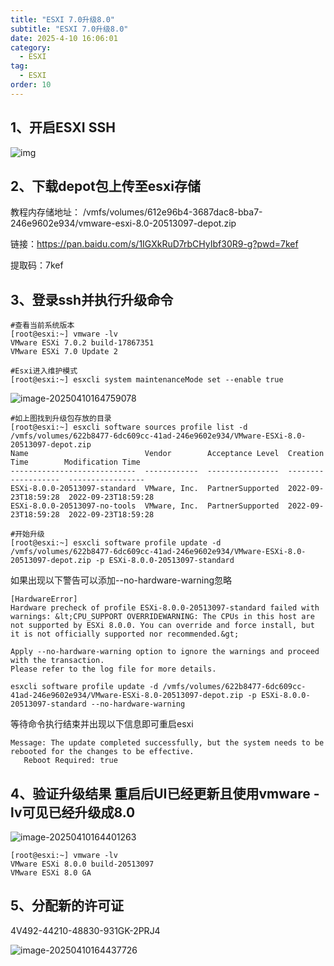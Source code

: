 ```yaml
---
title: "ESXI 7.0升级8.0"
subtitle: "ESXI 7.0升级8.0"
date: 2025-4-10 16:06:01
category:
  - ESXI
tag:
  - ESXI
order: 10
---
```


## **1、开启ESXI SSH**

![img](https://beauties.eu.org/blogimg/main/img1/651a4a4f301a51693493a0360a46772baa0f197b.png@1192w.webp)

## **2、下载depot包上传至esxi存储**

教程内存储地址： /vmfs/volumes/612e96b4-3687dac8-bba7-246e9602e934/vmware-esxi-8.0-20513097-depot.zip

链接：https://pan.baidu.com/s/1IGXkRuD7rbCHyIbf30R9-g?pwd=7kef 

提取码：7kef

## **3、登录ssh并执行升级命令**

```shell
#查看当前系统版本
[root@esxi:~] vmware -lv
VMware ESXi 7.0.2 build-17867351
VMware ESXi 7.0 Update 2

#Esxi进入维护模式
[root@esxi:~] esxcli system maintenanceMode set --enable true
```

![image-20250410164759078](https://beauties.eu.org/blogimg/main/img1/image-20250410164759078.png)

```shell
#如上图找到升级包存放的目录
[root@esxi:~] esxcli software sources profile list -d /vmfs/volumes/622b8477-6dc609cc-41ad-246e9602e934/VMware-ESXi-8.0-20513097-depot.zip
Name                          Vendor        Acceptance Level  Creation Time        Modification Time
----------------------------  ------------  ----------------  -------------------  -----------------
ESXi-8.0.0-20513097-standard  VMware, Inc.  PartnerSupported  2022-09-23T18:59:28  2022-09-23T18:59:28
ESXi-8.0.0-20513097-no-tools  VMware, Inc.  PartnerSupported  2022-09-23T18:59:28  2022-09-23T18:59:28

#开始升级
[root@esxi:~] esxcli software profile update -d /vmfs/volumes/622b8477-6dc609cc-41ad-246e9602e934/VMware-ESXi-8.0-20513097-depot.zip -p ESXi-8.0.0-20513097-standard
```



如果出现以下警告可以添加--no-hardware-warning忽略

```shell
[HardwareError]
Hardware precheck of profile ESXi-8.0.0-20513097-standard failed with warnings: &lt;CPU_SUPPORT OVERRIDEWARNING: The CPUs in this host are not supported by ESXi 8.0.0. You can override and force install, but it is not officially supported nor recommended.&gt;

Apply --no-hardware-warning option to ignore the warnings and proceed with the transaction.
Please refer to the log file for more details.
```

```shell
esxcli software profile update -d /vmfs/volumes/622b8477-6dc609cc-41ad-246e9602e934/VMware-ESXi-8.0-20513097-depot.zip -p ESXi-8.0.0-20513097-standard --no-hardware-warning
```

等待命令执行结束并出现以下信息即可重启esxi

```shell
Message: The update completed successfully, but the system needs to be rebooted for the changes to be effective.
   Reboot Required: true
```

## **4、验证升级结果** 重启后UI已经更新且使用vmware -lv可见已经升级成8.0

![image-20250410164401263](https://beauties.eu.org/blogimg/main/img1/image-20250410164401263.png)



```shell
[root@esxi:~] vmware -lv
VMware ESXi 8.0.0 build-20513097
VMware ESXi 8.0 GA
```

## **5、分配新的许可证**

4V492-44210-48830-931GK-2PRJ4

![image-20250410164437726](https://beauties.eu.org/blogimg/main/img1/image-20250410164437726.png)